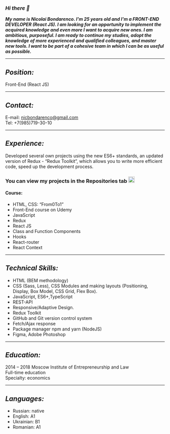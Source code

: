 ### ___Hi there 👋___

___My name is Niсolai Bondarenсo. I'm 25 years old and I'm a FRONT-END DEVELOPER (React JS). I am looking for an opportunity to implement the acquired knowledge and even more I want to acquire new ones. I am ambitious, purposeful. I am ready to continue my studies, adopt the knowledge of more experienced and qualified colleagues, and master new tools. I want to be part of a cohesive team in which I can be as useful as possible.___

____


## ___Position:___
Front-End (React JS)

____

## ___Contact:___
E-mail: nicbondarenco@gmail.com\
Tel: +7(985)719-30-10

____

## ___Experience:___
Developed several own projects using the new ES6+ standards, an updated version of Redux - “Redux Toolkit”, which allows you to write more efficient code, speed up the development process.
### You can view my projects in the Repositories tab <img src="https://akush.spb.ru/Images/strelkaVverh.jpg" width="20" title="hover text">
#### Course:
* HTML, CSS: “From0To1”
* Front-End course on Udemy
* JavaScript
* Redux
* React JS
* Class and Function Components
* Hooks
* React-router
* React Context

____


## ___Technical Skills:___
* HTML (BEM methodology)
* CSS (Sass, Less), CSS Modules and making layouts (Positioning, Display, Box Model, CSS Grid,
Flex Box).
* JavaScript, ES6+,TypeScript
* REST-API
* Responsive/Adaptive Design.
* Redux Toolkit
* GitHub and Git version control system
* Fetch/Ajax response
* Package manager npm and yarn (NodeJS)
* Figma, Adobe Photoshop

____


## ___Education:___
2014 – 2018 Moscow Institute of Entrepreneurship and Law\
Full-time education\
Specialty: economics

____


## ___Languages:___
* Russian: native
* English: A1
* Ukrainian: B1
* Romanian: A1
